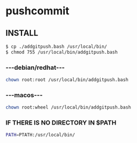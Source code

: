 # pushcommit

## INSTALL
```sh
$ cp ./addgitpush.bash /usr/local/bin/
$ chmod 755 /usr/local/bin/addgitpush.bash
```
### ---debian/redhat---
```sh
chown root:root /usr/local/bin/addgitpush.bash
```
### ---macos---
```sh
chown root:wheel /usr/local/bin/addgitpush.bash
```
### IF THERE IS NO DIRECTORY IN $PATH
```sh
PATH=PTATH:/usr/local/bin/
```